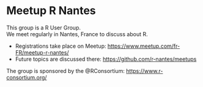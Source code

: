 # Meetup R Nantes

This group is a R User Group.  
We meet regularly in Nantes, France to discuss about R.  

- Registrations take place on Meetup: https://www.meetup.com/fr-FR/meetup-r-nantes/
- Future topics are discussed there: https://github.com/r-nantes/meetups

The group is sponsored by the @RConsortium: https://www.r-consortium.org/
